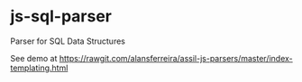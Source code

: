 # js-sql-parser
Parser for SQL Data Structures


See demo at https://rawgit.com/alansferreira/assil-js-parsers/master/index-templating.html
